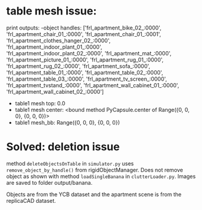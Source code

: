 # table mesh issue:

print outputs:
-object handles:  ['frl_apartment_bike_02_:0000', 'frl_apartment_chair_01_:0000', 'frl_apartment_chair_01_:0001', 'frl_apartment_clothes_hanger_02_:0000', 'frl_apartment_indoor_plant_01_:0000', 'frl_apartment_indoor_plant_02_:0000', 'frl_apartment_mat_:0000', 'frl_apartment_picture_01_:0000', 'frl_apartment_rug_01_:0000', 'frl_apartment_rug_02_:0000', 'frl_apartment_sofa_:0000', 'frl_apartment_table_01_:0000', 'frl_apartment_table_02_:0000', 'frl_apartment_table_03_:0000', 'frl_apartment_tv_screen_:0000', 'frl_apartment_tvstand_:0000', 'frl_apartment_wall_cabinet_01_:0000', 'frl_apartment_wall_cabinet_02_:0000']
- table1 mesh top:  0.0
- table1 mesh center:  <bound method PyCapsule.center of Range({0, 0, 0}, {0, 0, 0})>
- table1 mesh_bb:  Range({0, 0, 0}, {0, 0, 0})


# Solved: deletion issue 
method `deleteObjectsOnTable` in `simulator.py`  uses `remove_object_by_handle()` from rigidObjectManager. 
Does not remove object as shown with method `loadSingleBanana` in `clutterLoader.py`. 
Images are saved to folder output/banana.

Objects are from the YCB dataset and the apartment scene is from the replicaCAD dataset.
